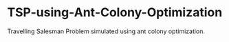 # TSP-using-Ant-Colony-Optimization



Travelling Salesman Problem simulated using ant colony optimization.
